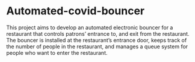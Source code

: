 # Automated-covid-bouncer
This project aims to develop an automated electronic bouncer for a restaurant that controls patrons’ entrance to, and exit from the restaurant. The bouncer is installed at the restaurant’s entrance door, keeps track of the number of people in the restaurant, and manages a queue system for people who want to enter the restaurant.
